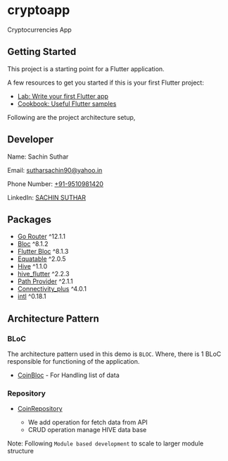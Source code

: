 # cryptoapp

Cryptocurrencies App

## Getting Started

This project is a starting point for a Flutter application.

A few resources to get you started if this is your first Flutter project:

- [Lab: Write your first Flutter app](https://docs.flutter.dev/get-started/codelab)
- [Cookbook: Useful Flutter samples](https://docs.flutter.dev/cookbook)


Following are the project architecture setup,

## Developer

Name: Sachin Suthar

Email: sutharsachin90@yahoo.in

Phone Number: [+91-9510981420](tel:+919510981420)

LinkedIn: [SACHIN SUTHAR](https://www.linkedin.com/in/sutharsachin/)

## Packages

- [Go Router](https://pub.dev/packages/go_router) ^12.1.1
- [Bloc](https://pub.dev/packages/bloc) ^8.1.2
- [Flutter Bloc](https://pub.dev/packages/flutter_bloc) ^8.1.3
- [Equatable](https://pub.dev/packages/equatable) ^2.0.5
- [Hive](https://pub.dev/packages/hive_flutter/versions) ^1.1.0
- [hive_flutter](https://pub.dev/packages/hive) ^2.2.3
- [Path Provider](https://pub.dev/packages/path_provider) ^2.1.1
- [Connectivity_plus](https://pub.dev/packages/connectivity_plus) ^4.0.1
- [intl](https://pub.dev/packages/intl) ^0.18.1


## Architecture Pattern

### BLoC

The architecture pattern used in this demo is `BLOC`. Where, there is 1 BLoC responsible for
functioning of the application.

- [CoinBloc](.lib/modules/bloc/coin_bloc.dart) - For Handling list of data

### Repository

- [CoinRepository](.lib/modules/repositories/coin_repository.dart)

    - We add operation for fetch data from API
    - CRUD operation manage HIVE data base


Note: Following `Module based development` to scale to larger module structure

